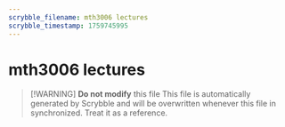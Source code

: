 ```yaml
---
scrybble_filename: mth3006 lectures
scrybble_timestamp: 1759745995
---
```

# mth3006 lectures

> [!WARNING] **Do not modify** this file
> This file is automatically generated by Scrybble and will be overwritten whenever this file in synchronized.
> Treat it as a reference.
